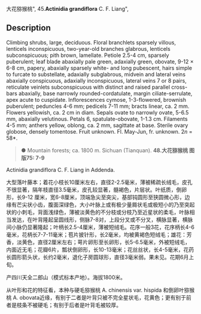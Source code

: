 大花猕猴桃",
45.**Actinidia grandiflora** C. F. Liang",

## Description
Climbing shrubs, large, deciduous. Floral branchlets sparsely villous, lenticels inconspicuous, two-year-old branches glabrous, lenticels subconspicuous; pith brown, lamellate. Petiole 2.5-4 cm, sparsely puberulent; leaf blade abaxially pale green, adaxially green, obovate, 9-12 × 6-8 cm, papery, abaxially sparsely white- and long pubescent, hairs simple to furcate to substellate, adaxially subglabrous, midvein and lateral veins abaxially conspicuous, adaxially inconspicuous, lateral veins 7 or 8 pairs, reticulate veinlets subconspicuous with distinct and raised parallel cross-bars abaxially, base narrowly rounded-cordatulate, margin ciliate-serrulate, apex acute to cuspidate. Inflorescences cymose, 1-3-flowered, brownish puberulent; peduncles 4-6 mm; pedicels 7-11 mm; bracts linear, ca. 2 mm. Flowers yellowish, ca. 2 cm in diam. Sepals ovate to narrowly ovate, 5-6.5 mm, abaxially velutinous. Petals 6, spatulate-obovate, 1-1.3 cm. Filaments 4-5 mm; anthers yellow, oblong, ca. 2 mm, sagittate at base. Sterile ovary globose, densely tomentose. Fruit unknown. Fl. May-Jun, fr. unknown. 2*n* = 58*.

> ●  Mountain forests; ca. 1800 m. Sichuan (Tianquan).
**48.大花猕猴桃 图版75: 7-9**

Actinidia grandiflora C. F. Liang in Addenda.

大型落叶藤本；着花小枝长10厘米左右，直径2-2.5毫米，薄被稀疏长绒毛，皮孔不很显著，隔年枝直径3.5毫米，皮孔较显著，髓褐色，片层状。叶纸质，倒卵形，长9-12 厘米，宽6-8厘米，顶端急尖至突尖，基部钝圆形至狭圆微心形，边缘有芒尖状小齿，腹面深绿色，大小叶脉上或有极少量屑状毛或极短小的乃至突起状的小刺毛，背面浅绿色，薄被淡黄色的不分枝或分枝乃至近星状的柔毛，叶脉相当发达，在叶背隆起呈圆线形，侧脉7-8对，上段分叉或不分叉，横脉显著，横脉间小脉仍显著隆起；叶柄长2.5-4厘米，薄被短绒毛。花序一般3花，花序柄长4-6毫米，花柄长7-7-11毫米；苞片披针形，长2毫米，均被黄褐色短绒毛；雄花：芳香，淡黄色，直径2厘米左右；萼片卵形至长卵形，长5-6.5毫米，外被短绒毛，内面近无毛；花瓣6片，瓢状倒卵形，长10-13毫米；花丝丝状，长4-5毫米，花药长圆形箭头状，长约2毫米，退化子房圆球形，直径3毫米弱。果未见。花期6月上旬。

产四川天全二郎山（模式标本产地）。海拔1800米。

从叶形和花的特征看，本种与硬毛猕猴桃 A. chinensis var. hispida 和倒卵叶猕猴桃 A. obovata近缘，有别于二者是叶背只被不完全星状毛，花黄色；更有别于前者是枝条不被硬毛；有别于后者是叶背毛被较厚。
